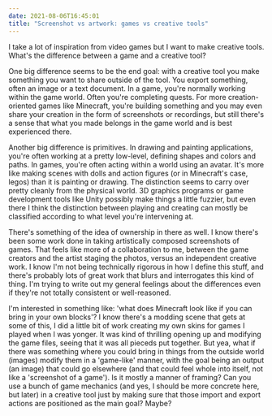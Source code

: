 ```yaml
---
date: 2021-08-06T16:45:01
title: "Screenshot vs artwork: games vs creative tools"
---
```


I take a lot of inspiration from video games but I want to make creative tools. What's the difference between a game and a creative tool? 

One big difference seems to be the end goal: with a creative tool you make something you want to share outside of the tool. You export something, often an image or a text document. In a game, you're normally working within the game world. Often you're completing quests. For more creation-oriented games like Minecraft, you're building something and you may even share your creation in the form of screenshots or recordings, but still there's a sense that what you made belongs in the game world and is best experienced there.

Another big difference is primitives. In drawing and painting applications, you're often working at a pretty low-level, defining shapes and colors and paths. In games, you're often acting within a world using an avatar. It's more like making scenes with dolls and action figures (or in Minecraft's case, legos) than it is painting or drawing. The distinction seems to carry over pretty cleanly from the physical world. 3D graphics programs or game development tools like Unity possibly make things a little fuzzier, but even there I think the distinction between playing and creating can mostly be classified according to what level you're intervening at.
 
There's something of the idea of ownership in there as well. I know there's been some work done in taking artistically composed screenshots of games. That feels like more of a collaboration to me, between the game creators and the artist staging the photos, versus an independent creative work. I know I'm not being technically rigorous in how I define this stuff, and there's probably lots of great work that blurs and interrogates this kind of thing. I'm trying to write out my general feelings about the differences even if they're not totally consistent or well-reasoned.

I'm interested in something like: 'what does Minecraft look like if you can bring in your own blocks'? I know there's a modding scene that gets at some of this, I did a little bit of work creating my own skins for games I played when I was yonger. It was kind of thrilling opening up and modifying the game files, seeing that it was all pieceds put together. But yea, what if there was something where you could bring in things from the outside world (images) modify them in a 'game-like' manner, with the goal being an output (an image) that could go elsewhere (and that could feel whole into itself, not like a 'screenshot of a game'). Is it mostly a manner of framing? Can you use a bunch of game mechanics (and yes, I should be more concrete here, but later) in a creative tool just by making sure that those import and export actions are positioned as the main goal? Maybe?
